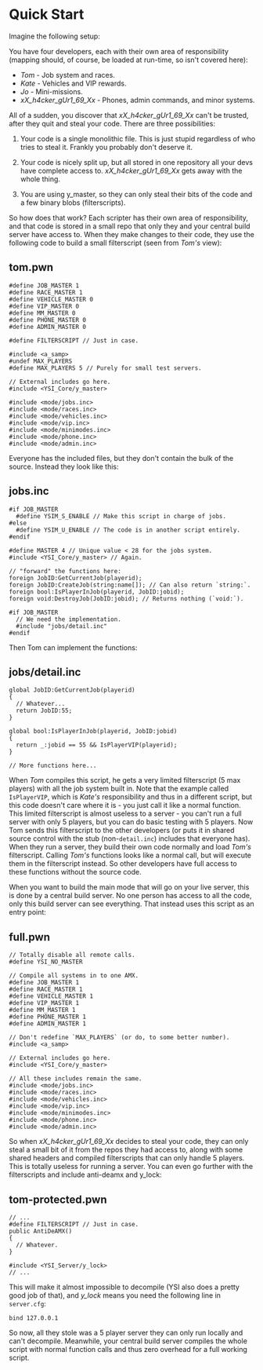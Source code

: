 # Quick Start

Imagine the following setup:

You have four developers, each with their own area of responsibility (mapping should, of course, be loaded at run-time, so isn't covered here):

* *Tom* - Job system and races.
* *Kate* - Vehicles and VIP rewards.
* *Jo* - Mini-missions.
* *xX_h4cker_gUr1_69_Xx* - Phones, admin commands, and minor systems.

All of a sudden, you discover that *xX_h4cker_gUr1_69_Xx* can't be trusted, after they quit and steal your code.  There are three possibilities:

1. Your code is a single monolithic file.  This is just stupid regardless of who tries to steal it.  Frankly you probably don't deserve it.

2. Your code is nicely split up, but all stored in one repository all your devs have complete access to.  *xX_h4cker_gUr1_69_Xx* gets away with the whole thing.

3. You are using y_master, so they can only steal their bits of the code and a few binary blobs (filterscripts).

So how does that work?  Each scripter has their own area of responsibility, and that code is stored in a small repo that only they and your central build server have access to.  When they make changes to their code, they use the following code to build a small filterscript (seen from *Tom's* view):

## tom.pwn

```pawn
#define JOB_MASTER 1
#define RACE_MASTER 1
#define VEHICLE_MASTER 0
#define VIP_MASTER 0
#define MM_MASTER 0
#define PHONE_MASTER 0
#define ADMIN_MASTER 0

#define FILTERSCRIPT // Just in case.

#include <a_samp>
#undef MAX_PLAYERS
#define MAX_PLAYERS 5 // Purely for small test servers.

// External includes go here.
#include <YSI_Core/y_master>

#include <mode/jobs.inc>
#include <mode/races.inc>
#include <mode/vehicles.inc>
#include <mode/vip.inc>
#include <mode/minimodes.inc>
#include <mode/phone.inc>
#include <mode/admin.inc>
```

Everyone has the included files, but they don't contain the bulk of the source.  Instead they look like this:

## jobs.inc

```pawn
#if JOB_MASTER
  #define YSIM_S_ENABLE // Make this script in charge of jobs.
#else
  #define YSIM_U_ENABLE // The code is in another script entirely.
#endif

#define MASTER 4 // Unique value < 28 for the jobs system.
#include <YSI_Core/y_master> // Again.

// "forward" the functions here:
foreign JobID:GetCurrentJob(playerid);
foreign JobID:CreateJob(string:name[]); // Can also return `string:`.
foreign bool:IsPlayerInJob(playerid, JobID:jobid);
foreign void:DestroyJob(JobID:jobid); // Returns nothing (`void:`).

#if JOB_MASTER
  // We need the implementation.
  #include "jobs/detail.inc"
#endif
```

Then Tom can implement the functions:

## jobs/detail.inc

```pawn
global JobID:GetCurrentJob(playerid)
{
  // Whatever...
  return JobID:55;
}

global bool:IsPlayerInJob(playerid, JobID:jobid)
{
  return _:jobid == 55 && IsPlayerVIP(playerid);
}

// More functions here...
```

When *Tom* compiles this script, he gets a very limited filterscript (5 max players) with all the job system built in.  Note that the example called `IsPlayerVIP`, which is *Kate's* responsibility and thus in a different script, but this code doesn't care where it is - you just call it like a normal function.  This limited filterscript is almost useless to a server - you can't run a full server with only 5 players, but you can do basic testing with 5 players.  Now Tom sends this filterscript to the other developers (or puts it in shared source control with the stub (non-`detail.inc`) includes that everyone has).  When they run a server, they build their own code normally and load *Tom's* filterscript.  Calling *Tom's* functions looks like a normal call, but will execute them in the filterscript instead.  So other developers have full access to these functions without the source code.

When you want to build the main mode that will go on your live server, this is done by a central build server.  No one person has access to all the code, only this build server can see everything.  That instead uses this script as an entry point:

## full.pwn

```pawn
// Totally disable all remote calls.
#define YSI_NO_MASTER 

// Compile all systems in to one AMX.
#define JOB_MASTER 1
#define RACE_MASTER 1
#define VEHICLE_MASTER 1
#define VIP_MASTER 1
#define MM_MASTER 1
#define PHONE_MASTER 1
#define ADMIN_MASTER 1

// Don't redefine `MAX_PLAYERS` (or do, to some better number).
#include <a_samp>

// External includes go here.
#include <YSI_Core/y_master>

// All these includes remain the same.
#include <mode/jobs.inc>
#include <mode/races.inc>
#include <mode/vehicles.inc>
#include <mode/vip.inc>
#include <mode/minimodes.inc>
#include <mode/phone.inc>
#include <mode/admin.inc>
```

So when *xX_h4cker_gUr1_69_Xx* decides to steal your code, they can only steal a small bit of it from the repos they had access to, along with some shared headers and compiled filterscripts that can only handle 5 players.  This is totally useless for running a server.  You can even go further with the filterscripts and include anti-deamx and y_lock:

## tom-protected.pwn

```pawn
// ...
#define FILTERSCRIPT // Just in case.
public AntiDeAMX()
{
  // Whatever.
}

#include <YSI_Server/y_lock>
// ...
```

This will make it almost impossible to decompile (YSI also does a pretty good job of that), and *y_lock* means you need the following line in `server.cfg`:

```
bind 127.0.0.1
```

So now, all they stole was a 5 player server they can only run locally and can't decompile.  Meanwhile, your central build server compiles the whole script with normal function calls and thus zero overhead for a full working script.
